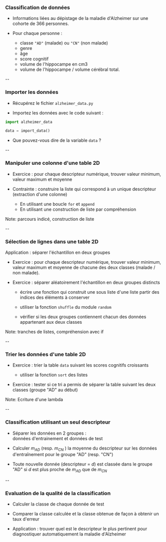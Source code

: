 ### Classification de données

- Informations liées au dépistage de la maladie d'Alzheimer sur
une cohorte de 366 personnes.

- Pour chaque personne :

  - classe `"AD"` (malade) ou `"CN"` (non malade)
  - genre
  - âge
  - score cognitif
  - volume de l'hippocampe en cm3
  - volume de l'hippocampe / volume cérébral total.

--

### Importer les données

- Récupérez le fichier `alzheimer_data.py`

- Importez les données avec le code suivant :

```python
import alzheimer_data

data = import_data()
```

- Que pouvez-vous dire de la variable `data` ?

--

### Manipuler une colonne d'une table 2D

- Exercice : pour chaque descripteur numérique, trouver valeur
  minimum, valeur maximum et moyenne

- Contrainte : construire la liste qui correspond à un unique
  descripteur (extraction d'une colonne)

  - En utilisant une boucle `for` et `append`
  - En utilisant une construction de liste par compréhension


Note:
parcours indicé, construction de liste

--

### Sélection de lignes dans une table 2D

Application : séparer l'échantillon en deux groupes

- Exercice : pour chaque descripteur numérique, trouver valeur minimum, valeur maximum et moyenne de chacune des deux classes (malade / non malade).

- Exercice : séparer aléatoirement l'échantillon en deux groupes distincts

  - écrire une fonction qui construit une sous liste d'une liste partir des indices des éléments à conserver

  - utiliser la fonction `shuffle` du module `random`

  - vérifier si les deux groupes contiennent chacun des données appartenant aux deux classes

Note:
tranches de listes, compréhension avec if

--

### Trier les données d'une table 2D


- Exercice : trier la table `data` suivant les scores cognitifs croissants
  - utiliser la fonction `sort` des listes

- Exercice : tester si ce tri a permis de séparer la table suivant les deux classes (groupe "AD" au début)

Note:
Ecriture d'une lambda

--

### Classification utilisant un seul descripteur

- Séparer les données en 2 groupes : \
données d'entrainement et données de test

- Calculer $m_{AD}$ (resp. $m_{CN}$ ) la moyenne du descripteur sur
  les données d'entraînement pour le groupe "AD" (resp. "CN")

- Toute nouvelle donnée (descripteur = $d$) est classée dans le groupe
  "AD" si $d$ est plus proche de $m_{AD}$ que de $m_{CN}$

--

### Evaluation de la qualité de la classification

- Calculer la classe de chaque donnée de test

- Comparer la classe calculée et la classe obtenue de façon à obtenir un taux d'erreur

- Application : trouver quel est le  descripteur le plus pertinent pour diagnostiquer automatiquement la maladie d'Alzheimer
